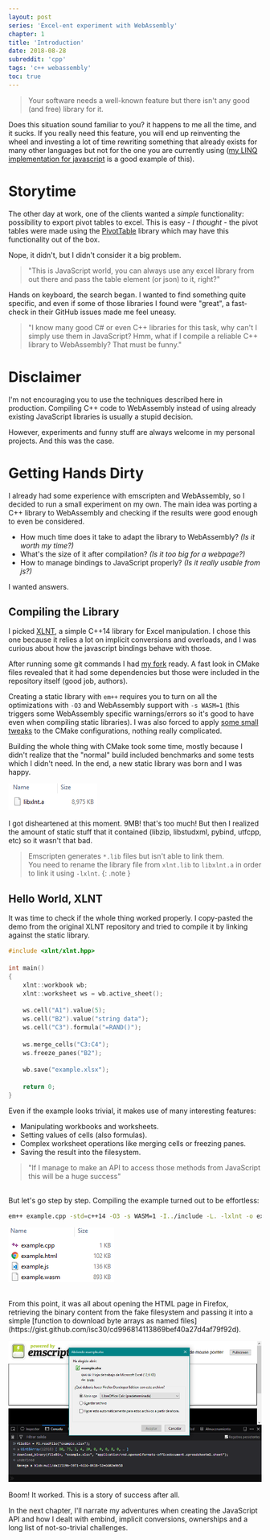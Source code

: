 ```yaml
---
layout: post
series: 'Excel-ent experiment with WebAssembly'
chapter: 1
title: 'Introduction'
date: 2018-08-28
subreddit: 'cpp'
tags: 'c++ webassembly'
toc: true
---
```


> Your software needs a well-known feature but there isn't any good (and free) library for it. 

Does this situation sound familiar to you? it happens to me all the time, and it sucks. If you really need this feature, you will end up reinventing the wheel and investing a lot of time rewriting something that already exists for many other languages but not for the one you are currently using ([my LINQ implementation for javascript](https://github.com/isc30/linq-collections) is a good example of this).

<!-- more -->

# Storytime

The other day at work, one of the clients wanted a *simple* functionality: possibility to export pivot tables to excel. This is easy *- I thought -* the pivot tables were made using the [PivotTable](https://react-pivottable.js.org/) library which may have this functionality out of the box.

Nope, it didn't, but I didn't consider it a big problem.
> "This is JavaScript world, you can always use any excel library from out there and pass the table element (or json) to it, right?"

Hands on keyboard, the search began. I wanted to find something quite specific, and even if some of those libraries I found were "great", a fast-check in their GitHub issues made me feel uneasy.

> "I know many good C# or even C++ libraries for this task, why can't I simply use them in JavaScript?
> Hmm, what if I compile a reliable C++ library to WebAssembly? That must be funny."

# Disclaimer

I'm not encouraging you to use the techniques described here in production. Compiling C++ code to WebAssembly instead of using already existing JavaScript libraries is usually a stupid decision.

However, experiments and funny stuff are always welcome in my personal projects. And this was the case.

# Getting Hands Dirty

I already had some experience with emscripten and WebAssembly, so I decided to run a small experiment on my own. The main idea was porting a C++ library to WebAssembly and checking if the results were good enough to even be considered.

- How much time does it take to adapt the library to WebAssembly? *(Is it worth my time?)*<br/>
- What's the size of it after compilation? *(Is it too big for a webpage?)*<br/>
- How to manage bindings to JavaScript properly? *(Is it really usable from js?)*<br/>

I wanted answers.

## Compiling the Library

I picked [XLNT](https://github.com/tfussell/xlnt), a simple C++14 library for Excel manipulation. I chose this one because it relies a lot on implicit conversions and overloads, and I was curious about how the javascript bindings behave with those.

After running some git commands I had [my fork](https://github.com/isc30/xlnt-wasm) ready. A fast look in CMake files revealed that it had some dependencies but those were included in the repository itself (good job, authors).

Creating a static library with `em++` requires you to turn on all the optimizations with `-O3` and WebAssembly support with `-s WASM=1` (this triggers some WebAssembly specific warnings/errors so it's good to have even when compiling static libraries). I was also forced to apply [some small tweaks](https://github.com/isc30/xlnt-wasm/commit/b0f9304e143740779030e8082ccfae2a1f4f3c25) to the CMake configurations, nothing really complicated.

Building the whole thing with CMake took some time, mostly because I didn't realize that the "normal" build included  benchmarks and some tests which I didn't need. In the end, a new static library was born and I was happy.

[![](/assets/posts/xlnt-wasm/lib-file.png "8.9MB WTF!")](/assets/posts/xlnt-wasm/lib-file.png)

I got disheartened at this moment. 9MB! that's too much! But then I realized the amount of static stuff that it contained (libzip, libstudxml, pybind, utfcpp, etc) so it wasn't that bad.

> Emscripten generates `*.lib` files but isn't able to link them.<br/>
> You need to rename the library file from `xlnt.lib` to `libxlnt.a` in order to link it using `-lxlnt`.
{: .note }

## Hello World, XLNT

It was time to check if the whole thing worked properly. I copy-pasted the demo from the original XLNT repository and tried to compile it by linking against the static library.

```cpp
#include <xlnt/xlnt.hpp>

int main()
{
    xlnt::workbook wb;
    xlnt::worksheet ws = wb.active_sheet();

    ws.cell("A1").value(5);
    ws.cell("B2").value("string data");
    ws.cell("C3").formula("=RAND()");

    ws.merge_cells("C3:C4");
    ws.freeze_panes("B2");

    wb.save("example.xlsx");

    return 0;
}
```

Even if the example looks trivial, it makes use of many interesting features:

- Manipulating workbooks and worksheets.
- Setting values of cells (also formulas).
- Complex worksheet operations like merging cells or freezing panes.
- Saving the result into the filesystem.

> "If I manage to make an API to access those methods from JavaScript this will be a huge success"

<br/>
But let's go step by step. Compiling the example turned out to be effortless:

```bash
em++ example.cpp -std=c++14 -O3 -s WASM=1 -I../include -L. -lxlnt -o example.html
```

[![](/assets/posts/xlnt-wasm/example-folder.png)](/assets/posts/xlnt-wasm/example-folder.png)

<br/>
From this point, it was all about opening the HTML page in Firefox, retrieving the binary content from the fake filesystem and passing it into a simple [function to download byte arrays as named files](https://gist.github.com/isc30/cd996814113869bef40a27d4af79f92d).

[![](/assets/posts/xlnt-wasm/download-dialog.png)](/assets/posts/xlnt-wasm/download-dialog.png)

Boom! It worked. This is a story of success after all.

In the next chapter, I'll narrate my adventures when creating the JavaScript API and how I dealt with embind, implicit conversions, ownerships and a long list of not-so-trivial challenges.

